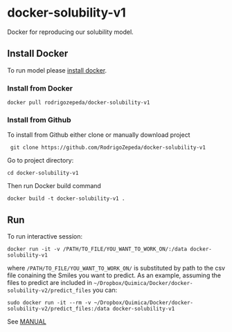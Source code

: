 # docker-solubility-v1
Docker for reproducing our solubility model.

## Install Docker
To run model please [install docker](https://docs.docker.com/install/linux/docker-ce/ubuntu/).

### Install from Docker
```
docker pull rodrigozepeda/docker-solubility-v1
```

### Install from Github

To install from Github either clone or manually download project
```
 git clone https://github.com/RodrigoZepeda/docker-solubility-v1
```

Go to project directory:
```
cd docker-solubility-v1
```

Then run Docker build command
```
docker build -t docker-solubility-v1 .
```
## Run

To run interactive session:
```
docker run -it -v /PATH/TO_FILE/YOU_WANT_TO_WORK_ON/:/data docker-solubility-v1
```

where ``/PATH/TO_FILE/YOU_WANT_TO_WORK_ON/`` is substituted by path to the csv file conaining the Smiles you want to predict.
As an example, assuming the files to predict are included in ``~/Dropbox/Quimica/Docker/docker-solubility-v2/predict_files`` you can:
```
sudo docker run -it --rm -v ~/Dropbox/Quimica/Docker/docker-solubility-v2/predict_files:/data docker-solubility-v1
```

See [MANUAL](https://github.com/RodrigoZepeda/docker-solubility-v1/blob/master/Manual.md)  
